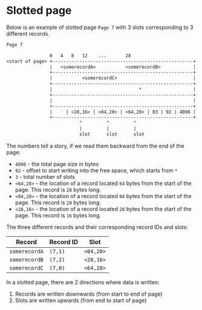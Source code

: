# Slotted page

Below is an example of slotted page `Page 7` with 3 slots corresponding to 3 different records.

```txt
Page 7

                0   4   8   12    ...       28
<start of page> +----------------------------------------------------+
                |   <somerecordA>           <somerecordB>            |
                +----------------------------------------------------+
                |           <somerecordC>                            |
                +----------------------------------------------------+
                |                                *                   |
                +----------------------------------------------------+
                |                                                    |
                +----------------------------------------------------+
                |     | <28,16> | <04,20> | <64,28> | 03 | 92 | 4096 |
                +----------------------------------------------------+  <end of page>
                           ^         ^         ^
                           |         |         |
                           slot      slot      slot
```

The numbers tell a story, if we read them backward from the end of the page:

* `4096` - the total page size in bytes
* `92` - offset to start writing into the free space, which starts from `*`
* `3` - total number of slots
* `<64,28>` - the location of a record located `64` bytes from the start of the page. This record is `28` bytes long.
* `<04,20>` - the location of a record located `04` bytes from the start of the page. This record is `20` bytes long.
* `<28,16>` - the location of a record located `28` bytes from the start of the page. This record is `16` bytes long.

The three different records and their corresponding record IDs and slots:

Record        | Record ID | Slot
--------------|-----------|----------
`somerecordA` | `(7,1)`   | `<04,20>`
`somerecordB` | `(7,2)`   | `<28,16>`
`somerecordC` | `(7,0)`   | `<64,28>`

In a slotted page, there are 2 directions where data is written:
1. Records are written downwards (from start to end of page)
2. Slots are written upwards (from end to start of page)
